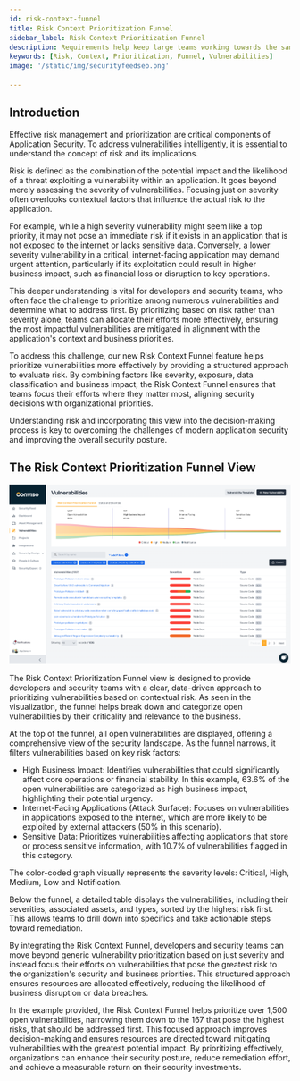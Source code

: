 ```yaml
---
id: risk-context-funnel
title: Risk Context Prioritization Funnel
sidebar_label: Risk Context Prioritization Funnel
description: Requirements help keep large teams working towards the same goals, and following a pattern within a process is not the easiest of tasks.
keywords: [Risk, Context, Prioritization, Funnel, Vulnerabilities]
image: '/static/img/securityfeedseo.png'

---
```

## Introduction

Effective risk management and prioritization are critical components of Application Security. To address vulnerabilities intelligently, it is essential to understand the concept of risk and its implications.

Risk is defined as the combination of the potential impact and the likelihood of a threat exploiting a vulnerability within an application. It goes beyond merely assessing the severity of vulnerabilities. Focusing just on severity often overlooks contextual factors that influence the actual risk to the application.

For example, while a high severity vulnerability might seem like a top priority, it may not pose an immediate risk if it exists in an application that is not exposed to the internet or lacks sensitive data. Conversely, a lower severity vulnerability in a critical, internet-facing application may demand urgent attention, particularly if its exploitation could result in higher business impact, such as financial loss or disruption to key operations.

This deeper understanding is vital for developers and security teams, who often face the challenge to prioritize among numerous vulnerabilities and determine what to address first. By prioritizing based on risk rather than severity alone, teams can allocate their efforts more effectively, ensuring the most impactful vulnerabilities are mitigated in alignment with the application's context and business priorities.

To address this challenge, our new Risk Context Funnel feature helps prioritize vulnerabilities more effectively by providing a structured approach to evaluate risk. By combining factors like severity, exposure, data classification and business impact, the Risk Context Funnel ensures that teams focus their efforts where they matter most, aligning security decisions with organizational priorities.

Understanding risk and incorporating this view into the decision-making process is key to overcoming the challenges of modern application security and improving the overall security posture.

## The Risk Context Prioritization Funnel View

![img](../../static/img/platform/risk-context-prioritization-funnel-view.png "Risk Context Prioritization Funnel View.")

The Risk Context Prioritization Funnel view is designed to provide developers and security teams with a clear, data-driven approach to prioritizing vulnerabilities based on contextual risk. As seen in the visualization, the funnel helps break down and categorize open vulnerabilities by their criticality and relevance to the business.

At the top of the funnel, all open vulnerabilities are displayed, offering a comprehensive view of the security landscape. As the funnel narrows, it filters vulnerabilities based on key risk factors:

- High Business Impact: Identifies vulnerabilities that could significantly affect core operations or financial stability. In this example, 63.6% of the open vulnerabilities are categorized as high business impact, highlighting their potential urgency.
- Internet-Facing Applications (Attack Surface): Focuses on vulnerabilities in applications exposed to the internet, which are more likely to be exploited by external attackers (50% in this scenario).
- Sensitive Data: Prioritizes vulnerabilities affecting applications that store or process sensitive information, with 10.7% of vulnerabilities flagged in this category.

The color-coded graph visually represents the severity levels: Critical, High, Medium, Low and Notification.

Below the funnel, a detailed table displays the vulnerabilities, including their severities, associated assets, and types, sorted by the highest risk first. This allows teams to drill down into specifics and take actionable steps toward remediation.

By integrating the Risk Context Funnel, developers and security teams can move beyond generic vulnerability prioritization based on just severity and instead focus their efforts on vulnerabilities that pose the greatest risk to the organization's security and business priorities. This structured approach ensures resources are allocated effectively, reducing the likelihood of business disruption or data breaches.

In the example provided, the Risk Context Funnel helps prioritize over 1,500 open vulnerabilities, narrowing them down to the 167 that pose the highest risks, that should be addressed first.
This focused approach improves decision-making and ensures resources are directed toward mitigating vulnerabilities with the greatest potential impact. By prioritizing effectively, organizations can enhance their security posture, reduce remediation effort, and achieve a measurable return on their security investments.